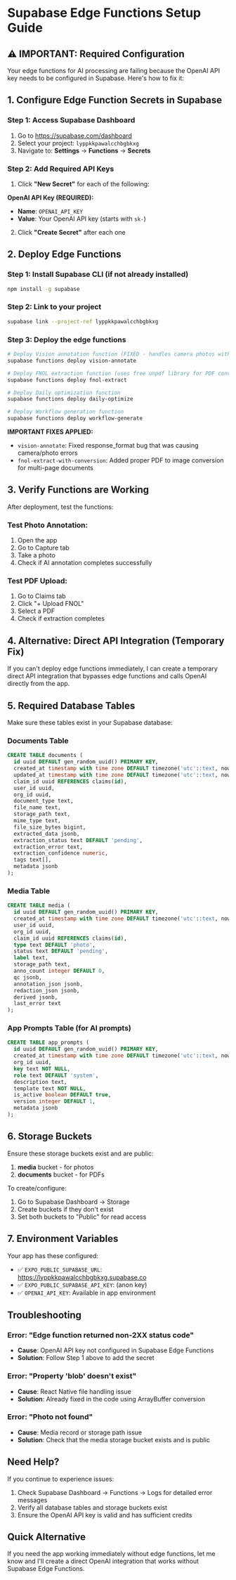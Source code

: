 # Supabase Edge Functions Setup Guide

## ⚠️ IMPORTANT: Required Configuration

Your edge functions for AI processing are failing because the OpenAI API key needs to be configured in Supabase. Here's how to fix it:

## 1. Configure Edge Function Secrets in Supabase

### Step 1: Access Supabase Dashboard
1. Go to https://supabase.com/dashboard
2. Select your project: `lyppkkpawalcchbgbkxg`
3. Navigate to: **Settings** → **Functions** → **Secrets**

### Step 2: Add Required API Keys
1. Click **"New Secret"** for each of the following:

**OpenAI API Key (REQUIRED):**
   - **Name**: `OPENAI_API_KEY`
   - **Value**: Your OpenAI API key (starts with `sk-`)

2. Click **"Create Secret"** after each one

## 2. Deploy Edge Functions

### Step 1: Install Supabase CLI (if not already installed)
```bash
npm install -g supabase
```

### Step 2: Link to your project
```bash
supabase link --project-ref lyppkkpawalcchbgbkxg
```

### Step 3: Deploy the edge functions
```bash
# Deploy Vision annotation function (FIXED - handles camera photos with AI damage detection)
supabase functions deploy vision-annotate

# Deploy FNOL extraction function (uses free unpdf library for PDF conversion)
supabase functions deploy fnol-extract

# Deploy Daily optimization function
supabase functions deploy daily-optimize

# Deploy Workflow generation function
supabase functions deploy workflow-generate
```

**IMPORTANT FIXES APPLIED:**
- `vision-annotate`: Fixed response_format bug that was causing camera/photo errors
- `fnol-extract-with-conversion`: Added proper PDF to image conversion for multi-page documents

## 3. Verify Functions are Working

After deployment, test the functions:

### Test Photo Annotation:
1. Open the app
2. Go to Capture tab
3. Take a photo
4. Check if AI annotation completes successfully

### Test PDF Upload:
1. Go to Claims tab
2. Click "+ Upload FNOL"
3. Select a PDF
4. Check if extraction completes

## 4. Alternative: Direct API Integration (Temporary Fix)

If you can't deploy edge functions immediately, I can create a temporary direct API integration that bypasses edge functions and calls OpenAI directly from the app.

## 5. Required Database Tables

Make sure these tables exist in your Supabase database:

### Documents Table
```sql
CREATE TABLE documents (
  id uuid DEFAULT gen_random_uuid() PRIMARY KEY,
  created_at timestamp with time zone DEFAULT timezone('utc'::text, now()),
  updated_at timestamp with time zone DEFAULT timezone('utc'::text, now()),
  claim_id uuid REFERENCES claims(id),
  user_id uuid,
  org_id uuid,
  document_type text,
  file_name text,
  storage_path text,
  mime_type text,
  file_size_bytes bigint,
  extracted_data jsonb,
  extraction_status text DEFAULT 'pending',
  extraction_error text,
  extraction_confidence numeric,
  tags text[],
  metadata jsonb
);
```

### Media Table
```sql
CREATE TABLE media (
  id uuid DEFAULT gen_random_uuid() PRIMARY KEY,
  created_at timestamp with time zone DEFAULT timezone('utc'::text, now()),
  user_id uuid,
  org_id uuid,
  claim_id uuid REFERENCES claims(id),
  type text DEFAULT 'photo',
  status text DEFAULT 'pending',
  label text,
  storage_path text,
  anno_count integer DEFAULT 0,
  qc jsonb,
  annotation_json jsonb,
  redaction_json jsonb,
  derived jsonb,
  last_error text
);
```

### App Prompts Table (for AI prompts)
```sql
CREATE TABLE app_prompts (
  id uuid DEFAULT gen_random_uuid() PRIMARY KEY,
  created_at timestamp with time zone DEFAULT timezone('utc'::text, now()),
  org_id uuid,
  key text NOT NULL,
  role text DEFAULT 'system',
  description text,
  template text NOT NULL,
  is_active boolean DEFAULT true,
  version integer DEFAULT 1,
  metadata jsonb
);
```

## 6. Storage Buckets

Ensure these storage buckets exist and are public:
1. **media** bucket - for photos
2. **documents** bucket - for PDFs

To create/configure:
1. Go to Supabase Dashboard → Storage
2. Create buckets if they don't exist
3. Set both buckets to "Public" for read access

## 7. Environment Variables

Your app has these configured:
- ✅ `EXPO_PUBLIC_SUPABASE_URL`: https://lyppkkpawalcchbgbkxg.supabase.co
- ✅ `EXPO_PUBLIC_SUPABASE_API_KEY`: (anon key)
- ✅ `OPENAI_API_KEY`: Available in app environment

## Troubleshooting

### Error: "Edge function returned non-2XX status code"
- **Cause**: OpenAI API key not configured in Supabase Edge Functions
- **Solution**: Follow Step 1 above to add the secret

### Error: "Property 'blob' doesn't exist"
- **Cause**: React Native file handling issue
- **Solution**: Already fixed in the code using ArrayBuffer conversion

### Error: "Photo not found"
- **Cause**: Media record or storage path issue
- **Solution**: Check that the media storage bucket exists and is public

## Need Help?

If you continue to experience issues:
1. Check Supabase Dashboard → Functions → Logs for detailed error messages
2. Verify all database tables and storage buckets exist
3. Ensure the OpenAI API key is valid and has sufficient credits

## Quick Alternative

If you need the app working immediately without edge functions, let me know and I'll create a direct OpenAI integration that works without Supabase Edge Functions.